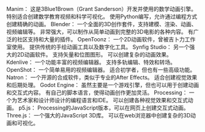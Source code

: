 


Manim：
这是3Blue1Brown（Grant Sanderson）开发并使用的数学动画引擎。
特别适合创建数学教育视频和科学可视化。
使用Python编写，允许通过编程方式创建精确的动画。
Blender：
一个全面的3D创作套件，支持建模、渲染、动画、视频编辑等。
非常强大，可以制作从简单动画到完整的3D电影的各种内容。
有广泛的社区支持和大量的插件。
OpenToonz：
一个2D动画软件，曾被吉卜力工作室使用。
提供传统的手绘动画工具以及数字化工具。
Synfig Studio：
另一个强大的2D动画软件。
支持矢量和位图图形。
可以创建复杂的动画效果。
Kdenlive：
一个功能丰富的视频编辑器。
支持多轨编辑、特效和转场。
OpenShot：
一个简单易用的视频编辑器。
适合初学者，但也有一些高级功能。
Natron：
一个开源的合成软件，类似于专业的After Effects。
适合创建视觉效果和后期处理。
Godot Engine：
虽然主要是一个游戏引擎，但也可以用于创建动画和交互式内容。
有自己的脚本语言，使得动画创作更加灵活。
Processing：
一个为艺术家和设计师设计的编程语言和IDE。
可以创建各种视觉效果和交互式动画。
p5.js：
Processing的JavaScript版本，可以在网页上创建交互式动画。
Three.js：
一个强大的JavaScript 3D库。
可以在web浏览器中创建复杂的3D动画和可视化。